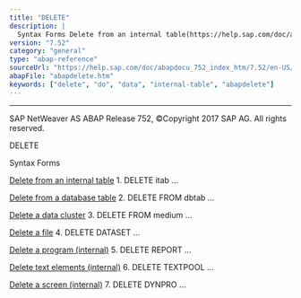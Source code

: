 ```yaml
---
title: "DELETE"
description: |
  Syntax Forms Delete from an internal table(https://help.sap.com/doc/abapdocu_752_index_htm/7.52/en-US/abapdelete_itab.htm) 1. DELETE itab ... Delete from a database table(https://help.sap.com/doc/abapdocu_752_index_htm/7.52/en-US/abapdelete_dbtab.htm) 2. DELETE FROM dbtab ... Delete a data cl
version: "7.52"
category: "general"
type: "abap-reference"
sourceUrl: "https://help.sap.com/doc/abapdocu_752_index_htm/7.52/en-US/abapdelete.htm"
abapFile: "abapdelete.htm"
keywords: ["delete", "do", "data", "internal-table", "abapdelete"]
---
```


* * *

SAP NetWeaver AS ABAP Release 752, ©Copyright 2017 SAP AG. All rights reserved.

DELETE

Syntax Forms

[Delete from an internal table](https://help.sap.com/doc/abapdocu_752_index_htm/7.52/en-US/abapdelete_itab.htm)
1\. DELETE itab ...

[Delete from a database table](https://help.sap.com/doc/abapdocu_752_index_htm/7.52/en-US/abapdelete_dbtab.htm)
2\. DELETE FROM dbtab ...

[Delete a data cluster](https://help.sap.com/doc/abapdocu_752_index_htm/7.52/en-US/abapdelete_cluster.htm)
3\. DELETE FROM medium ...

[Delete a file](https://help.sap.com/doc/abapdocu_752_index_htm/7.52/en-US/abapdelete_dataset.htm)
4\. DELETE DATASET ...

[Delete a program (internal)](https://help.sap.com/doc/abapdocu_752_index_htm/7.52/en-US/abapdelete_report.htm)
5\. DELETE REPORT ...

[Delete text elements (internal)](https://help.sap.com/doc/abapdocu_752_index_htm/7.52/en-US/abapdelete_textpool.htm)
6\. DELETE TEXTPOOL ...

[Delete a screen (internal)](https://help.sap.com/doc/abapdocu_752_index_htm/7.52/en-US/abapdelete_dynpro.htm)
7\. DELETE DYNPRO ...